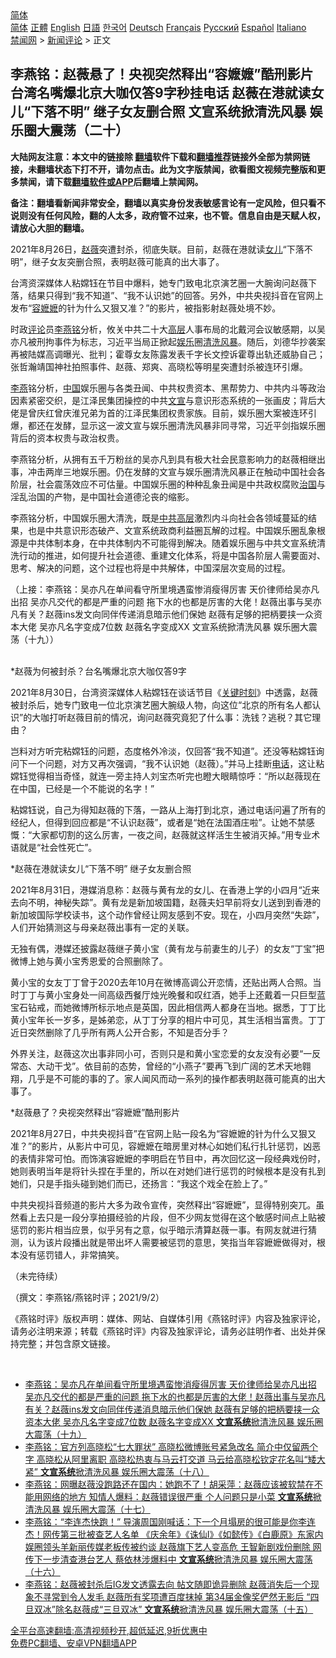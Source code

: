  <!-- 面包屑导航 --> <div class="breadcrumb"><!-- GTranslate: https://gtranslate.io/ -->  <div class="switcher notranslate">  <div class="selected">  <a href="#" onclick="return false;"> 简体</a>  </div>  <div class="option">  <a href="https://www.bannedbook.org" onclick="doGTranslate('zh-CN|zh-CN');jQuery('div.switcher div.selected a').html(jQuery(this).html());return false;" title="简体中文" class="nturl selected"> 简体</a>  <a href="https://www.bannedbook.org/zh-tw/" onclick="doGTranslate('zh-CN|zh-TW');jQuery('div.switcher div.selected a').html(jQuery(this).html());return false;" title="繁體中文" class="nturl"> 正體</a>  <a href="https://www.bannedbook.org/en/" onclick="doGTranslate('zh-CN|en');jQuery('div.switcher div.selected a').html(jQuery(this).html());return false;" title="English" class="nturl"> English</a>  <a href="https://www.bannedbook.org/ja/" onclick="doGTranslate('zh-CN|ja');jQuery('div.switcher div.selected a').html(jQuery(this).html());return false;" title="日本語" class="nturl"> 日語</a>  <a href="https://www.bannedbook.org/ko/" onclick="doGTranslate('zh-CN|ko');jQuery('div.switcher div.selected a').html(jQuery(this).html());return false;" title="한국어" class="nturl"> 한국어</a>  <a href="https://www.bannedbook.org/de/" onclick="doGTranslate('zh-CN|de');jQuery('div.switcher div.selected a').html(jQuery(this).html());return false;" title="Deutsch" class="nturl"> Deutsch</a>  <a href="https://www.bannedbook.org/fr/" onclick="doGTranslate('zh-CN|fr');jQuery('div.switcher div.selected a').html(jQuery(this).html());return false;" title="Français" class="nturl"> Français</a>  <a href="https://www.bannedbook.org/ru/" onclick="doGTranslate('zh-CN|ru');jQuery('div.switcher div.selected a').html(jQuery(this).html());return false;" title="Русский" class="nturl"> Русский</a>  <a href="https://www.bannedbook.org/es/" onclick="doGTranslate('zh-CN|es');jQuery('div.switcher div.selected a').html(jQuery(this).html());return false;" title="Español" class="nturl"> Español</a>  <a href="https://www.bannedbook.org/it/" onclick="doGTranslate('zh-CN|it');jQuery('div.switcher div.selected a').html(jQuery(this).html());return false;" title="Italiano" class="nturl"> Italiano</a>  </div>  </div>      <div class='breadcrumb-sub'><!-- Breadcrumb NavXT 6.3.0 --> <a href="https://www.bannedbook.org/" class="home">禁闻网</a> &gt; <a href="https://www.bannedbook.org/bnews/comments/" class="category">新闻评论</a> &gt; 正文</div></div><h2>李燕铭：赵薇悬了！央视突然释出“容嬷嬷”酷刑影片 台湾名嘴爆北京大咖仅答9字秒挂电话 赵薇在港就读女儿“下落不明” 继子女友删合照 文宣系统掀清洗风暴 娱乐圈大震荡（二十）</h2> <p class="notice"><b>大陆网友注意：本文中的链接除 <a href="https://github.com/bannedbook/fanqiang" >翻墙</a>软件下载和<a href="https://github.com/killgcd/justmysocks/blob/master/README.md">翻墙推荐</a>链接外全部为禁网链接，未翻墙状态下打不开，请勿点击。此为文字版禁闻，欲看图文视频完整版和更多禁闻，请下载<a href="https://github.com/bannedbook/fanqiang">翻墙软件或APP</a>后翻墙上禁闻网。</p><p>备注：翻墙看新闻非常安全，翻墙以真实身份发表敏感言论有一定风险，但只看不说则没有任何风险，翻的人太多，政府管不过来，也不管。信息自由是天赋人权，请放心大胆的翻墙。</b></p>  <div class="entry">  <p></p> <p>2021年8月26日&#65292;<a href="https://www.bannedbook.org/bnews/tag/%e8%b5%b5%e8%96%87/" class="st_tag internal_tag" rel="tag" title="标签 赵薇 下的日志">赵薇</a>突遭封杀&#65292;彻底失联&#12290;目前&#65292;赵薇在港就读<a href="https://www.bannedbook.org/bnews/tag/%e5%a5%b3%e5%84%bf/" class="st_tag internal_tag" rel="tag" title="标签 女儿 下的日志">女儿</a>&#8220;下落不明&#8221;&#65292;继子女友突删合照&#65292;表明赵薇可能真的出大事了&#12290;</p> <p>   台湾资深媒体人粘嫦钰在节目中爆料&#65292;她专门致电北京演艺圈一大腕询问赵薇下落&#65292;结果只得到&#8220;我不知道&#8221;&#12289;&#8220;我不认识她&#8221;的回答&#12290;另外&#65292;中共央视抖音在官网上发布&#8220;<a href="https://www.bannedbook.org/bnews/tag/%E5%AE%B9%E5%AC%B7%E5%AC%B7/" class="st_tag internal_tag" rel="tag" title="标签 容嬷嬷 下的日志">容嬷嬷</a>的针为什么又狠又准&#65311;&#8221;的影片&#65292;被指影射赵薇处境不妙&#12290;</p> <p>时政<span class='wp_keywordlink_affiliate'><a href="https://www.bannedbook.org/bnews/comments/" title="新闻评论" target="_blank">评论</a></span>员<a href="https://www.bannedbook.org/bnews/tag/%e6%9d%8e%e7%87%95%e9%93%ad/" class="st_tag internal_tag" rel="tag" title="标签 李燕铭 下的日志">李燕铭</a>分析&#65292;攸关中共二十大<span class='wp_keywordlink_affiliate'><a href="https://www.bannedbook.org/bnews/ccpdope/" title="中共高层内幕" target="_blank">高层</a></span>人事布局的北戴河会议敏感期&#65292;以吴亦凡被刑拘事件为标志&#65292;习近平当局正掀起<a href="https://www.bannedbook.org/bnews/tag/%e5%a8%b1%e4%b9%90/" class="st_tag internal_tag" rel="tag" title="标签 娱乐 下的日志">娱乐</a>圈<a href="https://www.bannedbook.org/bnews/tag/%E6%B8%85%E6%B4%97/" class="st_tag internal_tag" rel="tag" title="标签 清洗 下的日志">清洗</a><a href="https://www.bannedbook.org/bnews/tag/%E9%A3%8E%E6%9A%B4/" class="st_tag internal_tag" rel="tag" title="标签 风暴 下的日志">风暴</a>&#12290;随后&#65292;刘德华抄袭案再被陆媒高调曝光&#12289;批判&#65307;霍尊女友陈露发表千字长文控诉霍尊出轨还威胁自己&#65307;张哲瀚靖国神社拍照事件&#12289;赵薇&#12289;郑爽&#12289;高晓松等明星突遭封杀被连环引爆&#12290;</p> <p><a href="https://www.bannedbook.org/bnews/tag/%e6%9d%8e%e7%87%95/" class="st_tag internal_tag" rel="tag" title="标签 李燕 下的日志">李燕</a>铭分析&#65292;<span class='wp_keywordlink_affiliate'><a href="https://www.bannedbook.org/" title="中国" target="_blank">中国</a></span>娱乐圈与各类丑闻&#12289;中共权贵资本&#12289;黑帮势力&#12289;中共内斗等政治因素紧密交织&#65292;是江泽民集团操控的中共<a href="https://www.bannedbook.org/bnews/tag/%E6%96%87%E5%AE%A3/" class="st_tag internal_tag" rel="tag" title="标签 文宣 下的日志">文宣</a>与意识形态系统的一张画皮&#65307;背后大佬是曾庆红曾庆淮兄弟为首的江泽民集团权贵家族&#12290;目前&#65292;娱乐圈大案被连环引爆&#65292;都还在发酵&#65292;显示这一波文宣与娱乐圈清洗风暴非同寻常&#65292;习近平剑指娱乐圈背后的资本权贵与政治权贵&#12290;</p> <p>   李燕铭分析&#65292;从拥有五千万粉丝的吴亦凡到具有极大社会民意影响力的赵薇相继出事&#65292;冲击两岸三地娱乐圈&#12290;仍在发酵的文宣与娱乐圈清洗风暴正在触动中国社会各阶层&#65292;社会震荡效应不可估量&#12290;中国娱乐圈的种种乱象丑闻是中共政权腐败<span class='wp_keywordlink'><a href="https://www.bannedbook.org/forum24/topic8925.html" title="《治国大道》" target="_blank">治国</a></span>与淫乱治国的产物&#65292;是中国社会道德沦丧的缩影&#12290;</p> <p>李燕铭分析&#65292;中国娱乐圈大清洗&#65292;既是<span class='wp_keywordlink_affiliate'><a href="https://www.bannedbook.org/bnews/ccpdope/" title="中共高层" target="_blank">中共高层</a></span>激烈内斗向社会各领域蔓延的结果&#65292;也是中共意识形态破产&#12289;文宣系统政商利益圈瓦解的过程&#12290;中国娱乐圈乱象根源是中共体制本身&#65292;在中共体制内不可能得到解决&#12290;随着娱乐圈与中共文宣系统清洗行动的推进&#65292;如何提升社会道德&#12289;重建文化体系&#65292;将是中国各阶层人需要面对&#12289;思考&#12289;解决的问题&#65292;这个过程也将是中共解体&#65292;中国深层次变局的过程&#12290;</p> <p>&#65288;上接&#65306;李燕铭&#65306;吴亦凡在单间看守所里境遇蛮惨消瘦得厉害 天价律师给吴亦凡出招 吴亦凡交代的都是严重的问题 拖下水的也都是厉害的大佬&#65281;赵薇出事与吴亦凡有关&#65311;赵薇ins发文向同伴传递消息暗示他们保她 赵薇有足够的把柄要挟一众资本大佬 吴亦凡名字变成7位数 赵薇名字变成XX 文宣系统掀清洗风暴 娱乐圈大震荡&#65288;十九&#65289;&#65289;<br />&nbsp;</p>  <p>   *赵薇为何被封杀&#65311;台名嘴爆北京大咖仅答9字</p> <p>2021年8月30日&#65292;台湾资深媒体人粘嫦钰在谈话节目&#12298;<span class='wp_keywordlink'><a href="https://www.bannedbook.org/forum2/topic151.html" title="关键时刻：李鹏日记" target="_blank">关键时刻</a></span>&#12299;中透露&#65292;赵薇被封杀后&#65292;她专门致电一位北京演艺圈大腕级人物&#65292;向这位&#8220;北京的所有名人都认识&#8221;的大咖打听赵薇目前的情况&#65292;询问赵薇究竟犯了什么事&#65306;洗钱&#65311;逃税&#65311;其它理由&#65311;</p> <p>岂料对方听完粘嫦钰的问题&#65292;态度格外冷淡&#65292;仅回答&#8220;我不知道&#8221;&#12290;还没等粘嫦钰询问下一个问题&#65292;对方又再次强调&#65292;&#8220;我不认识她&#65288;赵薇&#65289;&#12290;&#8221;并马上挂断<a href="https://www.bannedbook.org/bnews/tag/%e7%94%b5%e8%af%9d/" class="st_tag internal_tag" rel="tag" title="标签 电话 下的日志">电话</a>&#65292;这让粘嫦钰觉得相当奇怪&#65292;就连一旁主持人刘宝杰听完也瞪大眼睛惊呼&#65306;&#8220;所以赵薇现在在中国&#65292;已经是一个不能说的名字&#65281;&#8221;</p> <p>粘嫦钰说&#65292;自己为得知赵薇的下落&#65292;一路从上海打到北京&#65292;通过电话问遍了所有的经纪人&#65292;但得到回应都是&#8220;不认识赵薇&#8221;&#65292;或者是&#8220;她在法国酒庄啦&#8221;&#12290;让她不禁感慨&#65306;&#8220;大家都切割的这么厉害&#65292;一夜之间&#65292;赵薇就这样活生生被消灭掉&#12290;&#8221;用专业术语就是&#8220;社会性死亡&#8221;&#12290;</p> <p>   *赵薇在港就读女儿&#8220;下落不明&#8221; 继子女友删合照</p> <p>2021年8月31日&#65292;港媒消息称&#65306;赵薇与黄有龙的女儿&#12289;在香港上学的小四月&#8220;近来去向不明&#65292;神秘失踪&#8221;&#12290;黄有龙是新加坡国籍&#65292;赵薇夫妇早前将女儿送到到香港的新加坡国际学校读书&#65292;这个动作曾经让网友感到不安&#12290;现在&#65292;小四月突然&#8220;失踪&#8221;&#65292;人们开始猜测这与母亲赵薇出事有一定的关联&#12290;</p> <p>无独有偶&#65292;港媒还披露赵薇继子黄小宝&#65288;黄有龙与前妻生的儿子&#65289;的女友&#8220;丁宝&#8221;把微博上她与黄小宝秀恩爱的合照删除了&#12290;</p> <p>黄小宝的女友丁丁曾于2020去年10月在微博高调公开恋情&#65292;还贴出两人合照&#12290;当时丁丁与黄小宝身处一间高级西餐厅烛光晚餐和叹红酒&#65292;她手上还戴着一只巨型蓝宝石钻戒&#65292;而她微博所标示地点是英国&#65292;因此相信两人都身在当地&#12290;据悉&#65292;丁丁比黄小宝年长一岁多&#65292;是姊弟恋&#65292;从丁丁分享的相片中可见&#65292;其生活相当富贵&#12290;丁丁近日突然删除了几乎所有两人公开合影&#65292;不知是否分手&#65311;</p>  <p>外界关注&#65292;赵薇这次出事非同小可&#65292;否则只是和黄小宝恋爱的女友没有必要&#8220;一反常态&#12289;大动干戈&#8221;&#12290;依目前的态势&#65292;曾经的&#8220;小燕子&#8221;要再飞到广阔的艺术天地翱翔&#65292;几乎是不可能的事的了&#12290;家人闻风而动一系列的操作都表明赵薇可能真的出大事了&#12290;</p> <p>   *赵薇悬了&#65311;央视突然释出&#8220;容嬷嬷&#8221;酷刑影片</p> <p>2021年8月27日&#65292;中共央视抖音&#8221;在官网上贴一段名为&#8220;容嬷嬷的针为什么又狠又准&#65311;&#8221;的影片&#65292;从影片中可见&#65292;容嬷嬷在暗房里对林心如她们私行扎针惩罚&#65292;凶恶的表情非常可怕&#12290;而饰演容嬷嬷的李明启在节目中&#65292;再次回忆这一段经典戏份时&#65292;她则表明当年是将针头捏在手里的&#65292;所以在对她们进行惩罚的时候根本是没有扎到她们&#65292;只是手指头碰到她们而已&#65292;还扬言&#65306;&#8220;我这个戏全在脸上了&#12290;&#8221;</p> <p>中共央视抖音频道的影片大多为政令宣传&#65292;突然释出&#8220;容嬷嬷&#8221;&#65292;显得特别突兀&#12290;虽然看上去只是一段分享拍摄经验的片段&#65292;但不少网友觉得在这个敏感时间点上贴被惩罚的影片相当应景&#65292;似乎另有之意&#65292;似乎暗示清算赵薇一事&#12290;有网友就进行猜测&#65292;认为该片段播出就是带出坏人需要被惩罚的意思&#65292;笑指当年容嬷嬷做得对&#65292;根本没有惩罚错人&#65292;非常搞笑&#12290;</p> <p>&#65288;未完待续&#65289;</p> <p>&#65288;撰文&#65306;李燕铭/燕铭时评&#65307;2021/9/2&#65289;</p> <p>&#12298;燕铭时评&#12299;版权声明&#65306;媒体&#12289;网站&#12289;自媒体引用&#12298;燕铭时评&#12299;内容及独家评论&#65292;请务必注明来源&#65307;转载&#12298;燕铭时评&#12299;内容及独家评论&#65292;请务必註明作者&#12289;出处并保持完整&#65307;并包含原文链接&#12290;</p> <p></p>  <p></p> <p></p> <p></p> <p></p> <p></p> <p></p> <p></p> <p>&nbsp;</p>  <ul class='op-related-articles' title='相关阅读'> <li><a href='https://www.bannedbook.org/bnews/comments/20210901/1617037.html' target='_blank'>李燕铭：吴亦凡在单间看守所里境遇蛮惨消瘦得厉害 天价律师给吴亦凡出招 吴亦凡交代的都是严重的问题 拖下水的也都是厉害的大佬！赵薇出事与吴亦凡有关？赵薇ins发文向同伴传递消息暗示他们保她 赵薇有足够的把柄要挟一众资本大佬 吴亦凡名字变成7位数 赵薇名字变成XX <b>文宣系统</b>掀清洗风暴 娱乐圈大震荡（十九）</a></li> <li><a href='https://www.bannedbook.org/bnews/comments/20210901/1616982.html' target='_blank'>李燕铭：官方列高晓松“七大罪状” 高晓松微博账号紧急改名 简介中仅留两个字 高晓松从阿里离职 高晓松热衷与马云打交道 马云给高晓松钦定花名叫“矮大紧” <b>文宣系统</b>掀清洗风暴 娱乐圈大震荡（十八）</a></li> <li><a href='https://www.bannedbook.org/bnews/comments/20210831/1616420.html' target='_blank'>李燕铭：网曝赵薇没跑路还在国内：她跑不了！胡采萍：赵薇应该被软禁在不能用网络的地方 知情人爆料：赵薇错误很严重 个人问题只是小菜 <b>文宣系统</b>掀清洗风暴 娱乐圈大震荡（十七）</a></li> <li><a href='https://www.bannedbook.org/bnews/comments/20210830/1615808.html' target='_blank'>李燕铭：“李连杰快跑！” 导演周国刚喊话：下一个月塌房的很可能是你李连杰！网传第三批被查艺人名单 《庆余年》《诛仙I》《如懿传》《白鹿原》东家内娱圈领头羊新丽传媒老板传被约谈 赵薇旗下艺人变高危 王智新剧戏份删除 网传下一步清查港台艺人 蔡依林涉爆料中 <b>文宣系统</b>掀清洗风暴 娱乐圈大震荡（十六）</a></li> <li><a href='https://www.bannedbook.org/bnews/comments/20210830/1615756.html' target='_blank'>李燕铭：赵薇被封杀后IG发文透露去向 帖文随即诡异删除 赵薇消失后一个现象不寻常到令人发毛 赵薇所有奖项遭百度抹掉 第34届金像奖俨然无影后 “四旦双冰”除名赵薇成“三旦双冰” <b>文宣系统</b>掀清洗风暴 娱乐圈大震荡（十五）</a></li> </ul> <p class="texttj"> <a href="https://github.com/bannedbook/fanqiang/wiki/V2ray%E6%9C%BA%E5%9C%BA" target="_blank">全平台高速翻墙:高清视频秒开,超低延迟,9折优惠中</a><br/> <a href="https://github.com/bannedbook/fanqiang/wiki/%E7%A6%81%E9%97%BB%E7%BD%91%E5%AE%89%E5%8D%93%E7%BF%BB%E5%A2%99%E6%96%B0%E9%97%BBAPP" target="_blank">免费PC翻墙、安卓VPN翻墙APP</a></p><p> </p><a name='sharetosocial'></a>  <div style="margin-bottom:5px;padding-bottom:5px;clear:both"> <div id="archive-pix-1" class="banner-ads"> <!-- AuctionX Display platform tag START --> <div id="26318x728x90x621x_ADSLOT2" clicktrack="%%CLICK_URL_ESC%%"></div> <!-- AuctionX Display platform tag END --> </div> <div id="archive-pix-2" class="banner-ads"> <!-- AuctionX Display platform tag START --> <div id="26315x300x250x621x_ADSLOT2" clicktrack="%%CLICK_URL_ESC%%"></div> <!-- AuctionX Display platform tag END --> </div> </div>  <div id="archive-pix-1" class="banner-ads"> <!-- AuctionX Display platform tag START --> <div id="26318x728x90x621x_ADSLOT3" clicktrack="%%CLICK_URL_ESC%%"></div> <!-- AuctionX Display platform tag END --> </div> </div><!--END ENTRY--> 